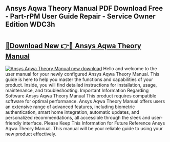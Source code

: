 ## Ansys Aqwa Theory Manual PDF Download Free - Part-rPM User Guide Repair - Service Owner Edition WDC3h

# <h2><a href="http://cf16838.oget.top/?id=Ansys+Aqwa+Theory+Manual">🔗Download New 👉🔴 Ansys Aqwa Theory Manual</a></h2>

[![Ansys Aqwa Theory Manual new download](https://i.imgur.com/5g1atiW.png)](http://cf16838.oget.top/?id=Ansys+Aqwa+Theory+Manual)
Hello and welcome to the user manual for your newly configured Ansys Aqwa Theory Manual. This guide is here to help you master the functions and capabilities of your product. Inside, you will find detailed instructions for installation, usage, maintenance, and troubleshooting. Important Information Regarding Software Ansys Aqwa Theory Manual This product requires compatible software for optimal performance. Ansys Aqwa Theory Manual offers users an extensive range of advanced features, including biometric authentication, smart home integration, automatic updates, and personalized recommendations, all accessible through the sleek and user-friendly interface. Please Keep This Information for Future Reference Ansys Aqwa Theory Manual. This manual will be your reliable guide to using your new product effectively.
